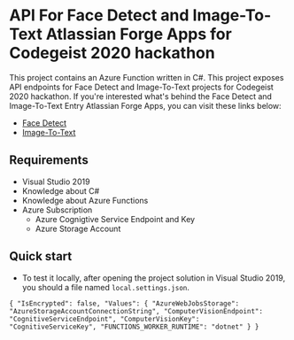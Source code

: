 # API For Face Detect and Image-To-Text Atlassian Forge Apps for Codegeist 2020 hackathon

This project contains an Azure Function written in C#. This project exposes API endpoints for Face Detect and Image-To-Text projects for Codegeist 2020 hackathon. If you're interested what's behind the Face Detect and Image-To-Text Entry Atlassian Forge Apps, you can visit these links below:

- [Face Detect](https://github.com/mecvillarina/forge-mecodes-face-detect)
- [Image-To-Text](https://github.com/mecvillarina/forge-mecodes-face-detect)

## Requirements

- Visual Studio 2019
- Knowledge about C#
- Knowledge about Azure Functions
- Azure Subscription
  - Azure Cognigtive Service Endpoint and Key 
  - Azure Storage Account
  
## Quick start
- To test it locally, after opening the project solution in Visual Studio 2019, you should a file named `local.settings.json`.

`
{
  "IsEncrypted": false,
  "Values": {
    "AzureWebJobsStorage": "AzureStorageAccountConnectionString",
    "ComputerVisionEndpoint": "CognitiveServiceEndpoint",
    "ComputerVisionKey": "CognitiveServiceKey",
    "FUNCTIONS_WORKER_RUNTIME": "dotnet"
  }
}
`

